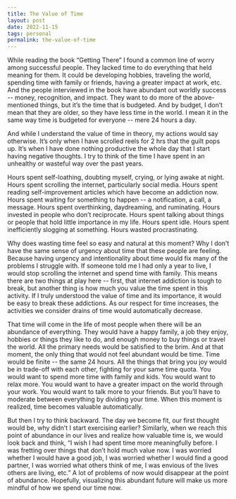 ```yaml
---
title: The Value of Time
layout: post
date: 2022-11-15
tags: personal
permalink: the-value-of-time
---
```

<p style="color: rgb(26, 26, 26)" class="body"><span>While reading the book “Getting There” I found a common line of worry among successful people. They lacked time to do everything that held meaning for them. It could be developing hobbies, traveling the world, spending time with family or friends, having a greater impact at work, etc. And the people interviewed in the book have abundant out worldly success -- money, recognition, and impact. They want to do more of the above-mentioned things, but it’s the time that is budgeted. And by budget, I don’t mean that they are older, so they have less time in the world. I mean it in the same way time is budgeted for everyone -- mere 24 hours a day. </span></p><p class="body"><span>And while I understand the value of time in theory, my actions would say otherwise. It’s only when I have scrolled reels for 2 hrs that the guilt pops up. It’s when I have done nothing productive the whole day that I start having negative thoughts. I try to think of the time I have spent in an unhealthy or wasteful way over the past years.</span></p><p class="body"><span>Hours spent self-loathing, doubting myself, crying, or lying awake at night. Hours spent scrolling the internet, particularly social media. Hours spent reading self-improvement articles which have become an addiction now. Hours spent waiting for something to happen -- a notification, a call, a message. Hours spent overthinking, daydreaming, and ruminating. Hours invested in people who don’t reciprocate. Hours spent talking about things or people that hold little importance in my life. Hours spent idle. Hours spent inefficiently slogging at something. Hours wasted procrastinating. </span></p><p class="body"><span>Why does wasting time feel so easy and natural at this moment? Why I don’t have the same sense of urgency about time that these people are feeling. Because having urgency and intentionality about time would fix many of the problems I struggle with. If someone told me I had only a year to live, I would stop scrolling the internet and spend time with family. This means there are two things at play here -- first, that internet addiction is tough to break, but another thing is how much you value the time spent in this activity. If I truly understood the value of time and its importance, it would be easy to break these addictions. As our respect for time increases, the activities we consider drains of time would automatically decrease.</span></p><p class="body"><span>That time will come in the life of most people when there will be an abundance of everything. They would have a happy family, a job they enjoy, hobbies or things they like to do, and enough money to buy things or travel the world. All the primary needs would be satisfied to the brim. And at that moment, the only thing that would not feel abundant would be time. Time would be finite -- the same 24 hours. All the things that bring you joy would be in trade-off with each other, fighting for your same time quota. You would want to spend more time with family and kids. You would want to relax more. You would want to have a greater impact on the world through your work. You would want to talk more to your friends. But you’ll have to moderate between everything by dividing your time. When this moment is realized, time becomes valuable automatically. </span></p><p class="body"><span>But then I try to think backward. The day we become fit, our first thought would be, why didn’t I start exercising earlier? Similarly, when we reach this point of abundance in our lives and realize how valuable time is, we would look back and think, “I wish I had spent time more meaningfully before. I was fretting over things that don’t hold much value now. I was worried whether I would have a good job, I was worried whether I would find a good partner, I was worried what others think of me, I was envious of the lives others are living, etc.” A lot of problems of now would disappear at the point of abundance. Hopefully, visualizing this abundant future will make us more mindful of how we spend our time now. </span></p>
